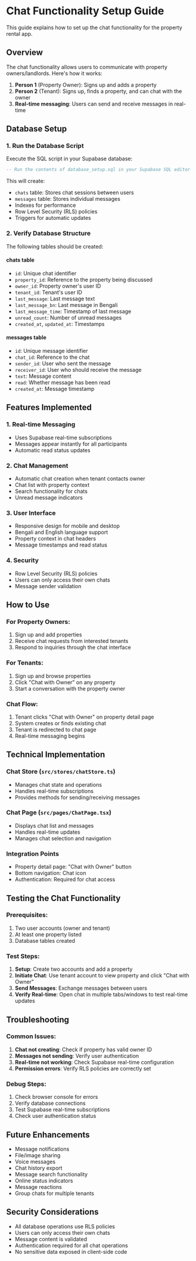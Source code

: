 # Chat Functionality Setup Guide

This guide explains how to set up the chat functionality for the property rental app.

## Overview

The chat functionality allows users to communicate with property owners/landlords. Here's how it works:

1. **Person 1** (Property Owner): Signs up and adds a property
2. **Person 2** (Tenant): Signs up, finds a property, and can chat with the owner
3. **Real-time messaging**: Users can send and receive messages in real-time

## Database Setup

### 1. Run the Database Script

Execute the SQL script in your Supabase database:

```sql
-- Run the contents of database_setup.sql in your Supabase SQL editor
```

This will create:
- `chats` table: Stores chat sessions between users
- `messages` table: Stores individual messages
- Indexes for performance
- Row Level Security (RLS) policies
- Triggers for automatic updates

### 2. Verify Database Structure

The following tables should be created:

#### chats table
- `id`: Unique chat identifier
- `property_id`: Reference to the property being discussed
- `owner_id`: Property owner's user ID
- `tenant_id`: Tenant's user ID
- `last_message`: Last message text
- `last_message_bn`: Last message in Bengali
- `last_message_time`: Timestamp of last message
- `unread_count`: Number of unread messages
- `created_at`, `updated_at`: Timestamps

#### messages table
- `id`: Unique message identifier
- `chat_id`: Reference to the chat
- `sender_id`: User who sent the message
- `receiver_id`: User who should receive the message
- `text`: Message content
- `read`: Whether message has been read
- `created_at`: Message timestamp

## Features Implemented

### 1. Real-time Messaging
- Uses Supabase real-time subscriptions
- Messages appear instantly for all participants
- Automatic read status updates

### 2. Chat Management
- Automatic chat creation when tenant contacts owner
- Chat list with property context
- Search functionality for chats
- Unread message indicators

### 3. User Interface
- Responsive design for mobile and desktop
- Bengali and English language support
- Property context in chat headers
- Message timestamps and read status

### 4. Security
- Row Level Security (RLS) policies
- Users can only access their own chats
- Message sender validation

## How to Use

### For Property Owners:
1. Sign up and add properties
2. Receive chat requests from interested tenants
3. Respond to inquiries through the chat interface

### For Tenants:
1. Sign up and browse properties
2. Click "Chat with Owner" on any property
3. Start a conversation with the property owner

### Chat Flow:
1. Tenant clicks "Chat with Owner" on property detail page
2. System creates or finds existing chat
3. Tenant is redirected to chat page
4. Real-time messaging begins

## Technical Implementation

### Chat Store (`src/stores/chatStore.ts`)
- Manages chat state and operations
- Handles real-time subscriptions
- Provides methods for sending/receiving messages

### Chat Page (`src/pages/ChatPage.tsx`)
- Displays chat list and messages
- Handles real-time updates
- Manages chat selection and navigation

### Integration Points
- Property detail page: "Chat with Owner" button
- Bottom navigation: Chat icon
- Authentication: Required for chat access

## Testing the Chat Functionality

### Prerequisites:
1. Two user accounts (owner and tenant)
2. At least one property listed
3. Database tables created

### Test Steps:
1. **Setup**: Create two accounts and add a property
2. **Initiate Chat**: Use tenant account to view property and click "Chat with Owner"
3. **Send Messages**: Exchange messages between users
4. **Verify Real-time**: Open chat in multiple tabs/windows to test real-time updates

## Troubleshooting

### Common Issues:

1. **Chat not creating**: Check if property has valid owner ID
2. **Messages not sending**: Verify user authentication
3. **Real-time not working**: Check Supabase real-time configuration
4. **Permission errors**: Verify RLS policies are correctly set

### Debug Steps:
1. Check browser console for errors
2. Verify database connections
3. Test Supabase real-time subscriptions
4. Check user authentication status

## Future Enhancements

- Message notifications
- File/image sharing
- Voice messages
- Chat history export
- Message search functionality
- Online status indicators
- Message reactions
- Group chats for multiple tenants

## Security Considerations

- All database operations use RLS policies
- Users can only access their own chats
- Message content is validated
- Authentication required for all chat operations
- No sensitive data exposed in client-side code 